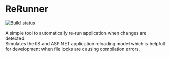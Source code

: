 # ReRunner

[![Build status](https://ci.appveyor.com/api/projects/status/m0ktt539smokk5sy?svg=true)](https://ci.appveyor.com/project/PiotrOwsiak/rerunner)

A simple tool to automatically re-run application when changes are detected.  
Simulates the IIS and ASP.NET application reloading model which is helpfull for development when file locks are causing compilation errors.

